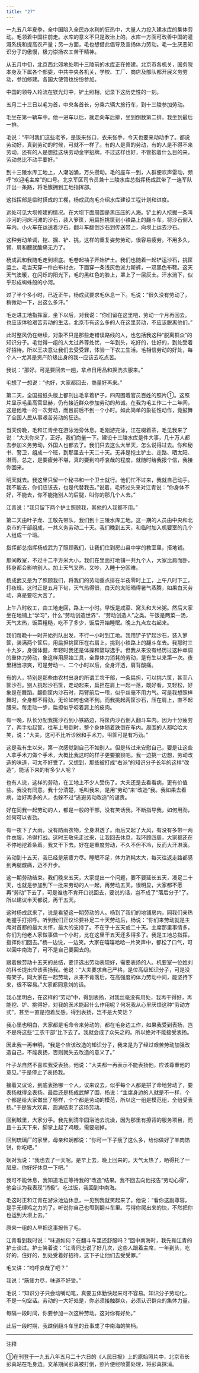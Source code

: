 ```yaml
---
title: "27"
---
```


一九五八年夏季，全中国陷入全民办水利的狂热中，大量人力投入建水库的集体劳动。毛领着中国往前走。水库的意义不只是政治上的。水库一方面可改善中国的灌溉系统和提高农产量；另一方面，毛也想借此倡导及宣扬体力劳动。毛一生厌恶知识分子的傲慢，极力崇扬农工苦干精神。

从五月中旬，北京西北郊地处明十三陵前的水库正在修建。北京市各机关，国务院本身及下属各个部委，中共中央各机关，学校、工厂、商店及部队都开展义务劳动，参加修建。各国大使馆也纷纷参加。

中国的领导人轮流在镁光灯中，铲土照相，记录下这历史性的一刻。

五月二十三日以毛为首，中央各首长，分乘六辆大旅行车，到十三陵参加劳动。

毛坐在第一辆车中。他一进车以后，就走向车后排，坐到倒数第二排，我坐到最后一排。

毛说：“平时我们这些老爷，是饭来张口，衣来张手，今天也要来动动手了。都说劳动好，真到劳动的时候，可就不一样了。有的人是真的劳动，有的人是不得不来劳动，还有的人是想挂这块劳动金字招牌。不过这样也好，不管抱着什么目的来，劳动总比不动手要好。”

到十三陵水库工地上，人潮汹涌，万头攒动。毛的座车一到，人群便欢声雷动，频呼“欢迎毛主席”的口号。北京军区司令员兼十三陵水库总指挥杨成武带了一连军队开出一条路，将毛簇拥到工地指挥部。

这指挥部是临时搭成的工棚，杨成武向毛介绍水库建设工程计划和进度。

远处可见大坝修建的情况。在大坝下面周围是黑压压的人海。铲土的人挖掘一条叫沙河的河床河滩的沙石，装入箩筐，用扁担挑筐到小铁路上的翻斗车，将沙石倒入车内。小火车在运送着沙石。翻斗车翻倒沙石到传送带上，向坝上运去沙石。

这种劳动单调，挖、掘、铲、挑，这样的重复姿势劳动，很容易疲劳。不用多久，臂、肩和腰就酸痛无力了。

杨成武和我随毛走到坝底。毛卷起袖子开始铲土。我们也随着一起铲运沙石，挑筐运土。毛当天穿一件白布衬衣，下面穿一条浅灰色派力斯裤，一双黑色布鞋。这天天气澳暖，在闪烁的阳光下，毛的黑红色的脸上，罩上了一层灰土。汗水淌下，似乎形成蜘蛛般的小河。

过了半个多小时，已近正午，杨成武要求毛休息一下。毛说：“很久没有劳动了，稍微动一下，出这么多汗。”

毛走进工地指挥室，坐下以后，对我说：“你们留在这里吧，劳动一个月再回去。也应该体验艰苦劳动的生活。北京市有这么多的人在这里劳动，不应该脱离他们。”

此时整风仍在继续，对象不只是那些走错误路线的人，也包括我这种“脱离群众”的知识分子。毛觉得一组的人太过养尊处优，一年到头，吃好的，住好的，到处受着好招待。所以王决意让我们去受受罪，体验一下农工生活。毛相信劳动的好处，每个人--尤其是资产阶级出身的我--应该去吃点苦。

我说：“那好。可是要回去一趟，拿点日用品和换洗衣服来。”

毛想了一想说：“也好，大家都回去，商量好再来。”

第二天，全国报纸头版上都刊出毛拿着铲子，四周围着官员百姓的照片①。这照片显示毛虽高官显赫，仍有接近群众参加劳动的热诚。在我为毛工作二十二年间，这是他唯一的一次劳动，而且前后不到一个小时。如此简单的象征性动作，竟鼓舞了全国人民从事艰苦劳动的狂热。

当天傍晚，毛和江青坐在游泳池旁休息。毛刚游完泳，江在啜着茶，毛见我来了说：“大夫你来了，正好。我们商量一下。建设十三陵水库是件大事，几十万人都去参加义务劳动，外国人也都去了。我们只去这么大半天，怎么说得过去。你和秘书、警卫，组成一个班，到那里去十天二十天。无非是挖土铲土、走路、晒太阳、淋雨，总之，是要疲劳不堪，真的要到呜呼哀哉的程度，就随时给我报个信，我接你回来。

明天就去。我这里只留一个秘书和一个卫士就行。他们忙不过来，我就自己动手。我不能去，你们应该去，也是代替我去。”说着，毛转过头来对江青说：“你身体不好，不能去，你不能拖别人的后腿，叫你的那几个人去。”

江青说：“我只留下两个护士照顾我，其他的人我都不用。”

第二天由叶子龙、王敬先带队，我们到十三陵水库工地。这一期的人员由中央和北京市的干部组成，一共义务劳动二十天。我们晚到五天，和临时加入机要室的几个人组成一个班。

指挥部总指挥杨成武为了照顾我们，让我们住到房山县中学的教室里，搭地铺。

那间教室，不过十二平方米大小，我们在里面打地铺一共九个人，大家比肩而卧，转身都会影响别人。加上天气又热，又吵，入睡十分困难。

杨成武又是为了照顾我们，将我们的劳动重点排在半夜零时上工，上午八时下工，打夜班。这时正是五月下旬，天气热得很，白天的太阳晒得暑气蒸腾，如果白天劳动，真是要吃大苦了。

上午八时收工，由工地走回，路上一小时。早饭是咸菜、窝头和大米粥。然后大家坐在地铺上“学习”，什么“劳动创造世界”、“劳动创造人”之类。午饭是两菜一汤，天气太热，饭菜粗糙，吃不了多少，饭后开始睡眠。晚上九点左右起来。

我们每晚十一时开始列队出发，不行一小时到工地。我用铲子铲起沙石，装入箩筐，装满两个筐后，用扁担挑筐压在右肩上，挑到小铁路上的翻斗车去。我那时三十九岁，身强体健，年轻时我还是体操和篮球选手。但我从来没有经历过这种单调的重体力劳动，象这样用原始工具，全靠体力消耗的劳动，是有生以来第一次。夜里相当凉爽，可是劳动一、二个小时以后，全身汗透，肩背酸痛。

有的人，特别是那些由农村出身的所谓工农干部，一条扁担，可以挑六筐，甚至八筐沙石。别人挑起沙石筐，走动起来，扁担在肩上一起一落，既好看，又轻松，好象是在舞蹈。翻倒筐内沙石时，两臂前后一甩，似乎丝毫不用力气。可是我想照样舞时，全身都不得劲，无论如何也做不到。而我挑起两筐沙石，压在肩上，直不起腰来。每走动一步，扁担似乎咬着肩上的皮肉。

有一晚，队长分配我挑沙石到小铁路边，将筐内沙石倒入翻斗车内。因为十分疲劳了，两手抬起筐，往车上甩倒时，整个身体随着跌倒在车内。周围的人都哈哈大笑，说：“大夫，这可不比听诊器和手术刀。甩筐可是有巧劲。”

这是我有生以来，第一次感觉到自己不如别人。但是转过来安慰自己，要是让这些人拿手术刀做个手术，大概比我这时的样子更要狼狈吧。我一边挑一边想，劳动改造的味道，可太不好受了。又想到，那些被打成“右派”的知识分子长年的这样“改造”，能活下来的有多少人呢？

也有人说，这样的劳动，在工地上不少人受伤了。大夫还是去看看病，更有价值些。我没有同意。我十分清楚，毛叫我来，是用“劳动”来“改造”我。我如果去看病，治好再多的人，也躲不过“逃避劳动改造”的谴责。

好在同我一起劳动的人，都是一般的干部，没有笑话我。不断指导我，如何用劲，如何可以省劲。

有一夜下了大雨，没有防雨衣物，全身淋透了。雨后又起了大风，有没有多带一两件衣服，冷得打战。这时王敬先走过来，让我回去休息，我环顾四周，大家都还在不停地挖着条着。我又干下去。好在是重度劳动，不久不但不冷，反而大汗淋漓。

劳动到十五天，我已经是筋疲力尽。睡眠不足，体力消耗太大，每天往返走路都感到两腿酸痛，迈不开步。

这一期劳动结束。我们晚来五天，大家提出一个问题，要不要延长五天，凑足二十天，也就是参加到下一批来劳动的人一起，再劳动五天。很明显，大家都不愿再“劳动”下去了，可是谁也不肯开口说回去，要说的话，岂不成了“落后分子”了。所以建议半天都说，再干五天。

这时杨成武来了，说是看望这一期劳动的人。杨到了我们的地铺房内，同我们亲热地握手打招呼。听到我们正议论要补足二十天劳动后，杨说：“你们来劳动就是主席对首都的最大关怀，最大的支持了。不在乎十五天或二十天。主席那里事情多，你们为他老人家做事做一个小时，比在这里干五天还多得多了。我是工地总指挥，指挥你们回去。”杨一边说，一边笑。大家在嘻嘻哈哈一片笑声中，都松了口气，可以回中南海了，可不是自己要回去的。

跟着做劳动十五天的总结，要评选出劳动表现好，需要表扬的人。机要室一位姓刘的科长提出应该表扬我。他说：“大夫要求自己严格，是位高级知识分子，可是没有架子。同大家在一起劳动，从来不肯落后，在高强度的体力劳动中间，能坚持下来，很不容易。”大家都同意刘的话。

我心里明白，在这样的“劳动”中，得到表扬，对我丝毫没有用处，我再干得好，再能挖、铲、挑得好，对我的医术能起什么作用呢？何况我从心里厌烦这种“劳动方式”，甚至一直是抱着反感。得到表扬，岂不是大笑话？

我心里也明白，大家都是毛命令来劳动的，都在毛身边工作，如果我受到表扬，岂不是将这些“工农干部”比下去了。我就会成了众矢之的。所以绝对不能接受表扬。

因此我一再申明，“我是个应该改造的知识分子，我来是为了经过艰苦劳动加强改造自己，不能表扬，否则就失去改造的意义了。”

叶子龙自然不喜欢我受表扬。他说：“大夫都一再表示不能表扬他，应该尊重他的意见。”于是停止了表扬我。

接着又议论，到底表扬哪一个人，议来议去，似乎每个人都是拼了命地劳动了，要表扬就得全表扬。最后还是杨成武解了围，杨说：“主席身边的人就是不一样，个个都是给大家做出了榜样，个个都是劳动的模范，所以这一组是模范组，全组受表扬。”于是皆大欢喜，圆满结束了这场劳动。

回到城里，大家分手。我先到清华园浴池去洗澡，因为那里有擦背的服务项目，而且十五天下来，脚掌上起了鸡眼，需要剜掉。

回到琉璃厂的家里，母亲和娴都说：“你可一下子瘦了这么多，给你做好了羊肉馅饼，你吃吧。”

娴对我说：“我也去了一天呢。是早上去，晚上回来的。天气太热了，晒得托了一层皮。你好好休息一下吧。”

我可不能休息，我知道毛正等待我的“改造”结果。我不回去向他报告“劳动心得”，他会认为我表现“消极”。吃过饭，我回到中南海。

毛这时正和江青在游泳池边休息，一见到我就笑起来了。他说：“看你这副尊容，是手无缚鸡之力的了。听说你自己也甩到翻斗车里。亏得你爬出来的快，不然把你也运到大坝上去。”

原来一组的人早把这事报告了毛。

江青看到我时说：“味道如何？在翻斗车里还舒服吗？”回中南海时，我先和江青的护士谈过。护士笑着说：“江青同志说了好几次，这些人跟着主席，一年到头，吃好的，住好的，到处受着好招待，这下子让他们去受受罪。”

毛又讲：“呜呼哀哉了吧？”

我说：“筋疲力尽，味道不好受。”

毛说：“知识分子只会动嘴动笔，真要五体勤快起来可不容易。知识分子劳动化，不是一句空话。劳动的一大好处是，你必须接触群众，必须认识群众的集体力量。

每隔一段时间，你要参加一次这种劳动。这对你有好处。”

此后一段时期，我跌倒翻斗车里的丑事成了中南海的笑柄。

___________________________

注释

①在刊登于一九五八年五月二十六日的《人民日报》上的原始照片中，北京市长彭真站在毛身边。文革期间彭真被打倒，照片便经喷雾处理，将彭真抹消。

